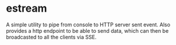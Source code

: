 # estream

A simple utility to pipe from console to HTTP server sent event. Also provides a http endpoint to be able to send data, which can then be broadcasted to all the clients via SSE.